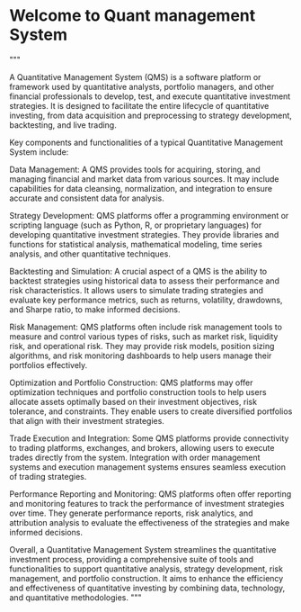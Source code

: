 # Welcome to Quant management System
"""


A Quantitative Management System (QMS) is a software platform or framework used by quantitative analysts, portfolio managers, and other financial professionals to develop, test, and execute quantitative investment strategies. It is designed to facilitate the entire lifecycle of quantitative investing, from data acquisition and preprocessing to strategy development, backtesting, and live trading.

Key components and functionalities of a typical Quantitative Management System include:

Data Management: A QMS provides tools for acquiring, storing, and managing financial and market data from various sources. It may include capabilities for data cleansing, normalization, and integration to ensure accurate and consistent data for analysis.

Strategy Development: QMS platforms offer a programming environment or scripting language (such as Python, R, or proprietary languages) for developing quantitative investment strategies. They provide libraries and functions for statistical analysis, mathematical modeling, time series analysis, and other quantitative techniques.

Backtesting and Simulation: A crucial aspect of a QMS is the ability to backtest strategies using historical data to assess their performance and risk characteristics. It allows users to simulate trading strategies and evaluate key performance metrics, such as returns, volatility, drawdowns, and Sharpe ratio, to make informed decisions.

Risk Management: QMS platforms often include risk management tools to measure and control various types of risks, such as market risk, liquidity risk, and operational risk. They may provide risk models, position sizing algorithms, and risk monitoring dashboards to help users manage their portfolios effectively.

Optimization and Portfolio Construction: QMS platforms may offer optimization techniques and portfolio construction tools to help users allocate assets optimally based on their investment objectives, risk tolerance, and constraints. They enable users to create diversified portfolios that align with their investment strategies.

Trade Execution and Integration: Some QMS platforms provide connectivity to trading platforms, exchanges, and brokers, allowing users to execute trades directly from the system. Integration with order management systems and execution management systems ensures seamless execution of trading strategies.

Performance Reporting and Monitoring: QMS platforms often offer reporting and monitoring features to track the performance of investment strategies over time. They generate performance reports, risk analytics, and attribution analysis to evaluate the effectiveness of the strategies and make informed decisions.

Overall, a Quantitative Management System streamlines the quantitative investment process, providing a comprehensive suite of tools and functionalities to support quantitative analysis, strategy development, risk management, and portfolio construction. It aims to enhance the efficiency and effectiveness of quantitative investing by combining data, technology, and quantitative methodologies.
"""
